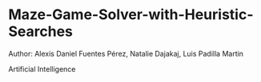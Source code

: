 # Maze-Game-Solver-with-Heuristic-Searches

Author: Alexis Daniel Fuentes Pérez, Natalie Dajakaj, Luis Padilla Martin

Artificial Intelligence
